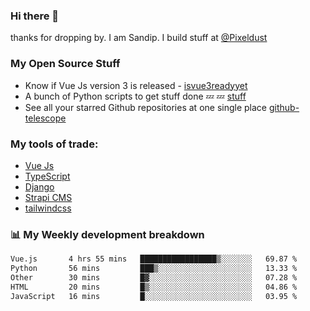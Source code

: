 ### Hi there 👋

thanks for dropping by.
I am Sandip. I build stuff at [@Pixeldust](github.com/pixeldust-in/)

###  **My Open Source Stuff**

 - Know if Vue Js version 3 is released -  [isvue3readyyet](https://github.com/sandiprb/isvue3readyyet)
 - A bunch of Python scripts to get stuff done 💤 💤 [stuff](https://github.com/sandiprb/stuff)
 - See all your starred Github repositories at one single place [github-telescope](https://github.com/sandiprb/github-telescope)



###  **My tools of trade:**
 - [Vue Js](https://github.com/vuejs/vue/)
 - [TypeScript](https://github.com/microsoft/TypeScript)
 - [Django](github.com/django/django)
 - [Strapi CMS](github.com/strapi/strapi)
 - [tailwindcss](https://github.com/tailwindlabs/tailwindcss)


###  📊 **My Weekly development breakdown**
<!--START_SECTION:waka-->

```txt
Vue.js       4 hrs 55 mins   █████████████████▒░░░░░░░   69.87 %
Python       56 mins         ███▒░░░░░░░░░░░░░░░░░░░░░   13.33 %
Other        30 mins         █▓░░░░░░░░░░░░░░░░░░░░░░░   07.28 %
HTML         20 mins         █▒░░░░░░░░░░░░░░░░░░░░░░░   04.86 %
JavaScript   16 mins         █░░░░░░░░░░░░░░░░░░░░░░░░   03.95 %
```

<!--END_SECTION:waka-->

